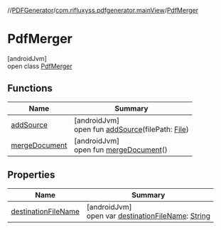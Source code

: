 //[PDFGenerator](../../../index.md)/[com.rifluxyss.pdfgenerator.mainView](../index.md)/[PdfMerger](index.md)

# PdfMerger

[androidJvm]\
open class [PdfMerger](index.md)

## Functions

| Name | Summary |
|---|---|
| [addSource](add-source.md) | [androidJvm]<br>open fun [addSource](add-source.md)(filePath: [File](https://developer.android.com/reference/kotlin/java/io/File.html)) |
| [mergeDocument](merge-document.md) | [androidJvm]<br>open fun [mergeDocument](merge-document.md)() |

## Properties

| Name | Summary |
|---|---|
| [destinationFileName](destination-file-name.md) | [androidJvm]<br>open var [destinationFileName](destination-file-name.md): [String](https://developer.android.com/reference/kotlin/java/lang/String.html) |
